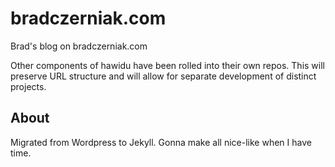 # bradczerniak.com

Brad's blog on bradczerniak.com

Other components of hawidu have been rolled into their own repos. This will preserve URL 
structure and will allow for separate development of distinct projects.

## About

Migrated from Wordpress to Jekyll. Gonna make all nice-like when I have time.
